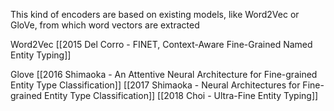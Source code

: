 This kind of encoders are based on existing models, like Word2Vec or GloVe, from which word vectors are extracted

Word2Vec
[[2015 Del Corro - FINET, Context-Aware Fine-Grained Named Entity Typing]]

Glove 
[[2016 Shimaoka - An Attentive Neural Architecture for Fine-grained Entity Type Classification]]
[[2017 Shimaoka - Neural Architectures for Fine-grained Entity Type Classification]]
[[2018 Choi - Ultra-Fine Entity Typing]]